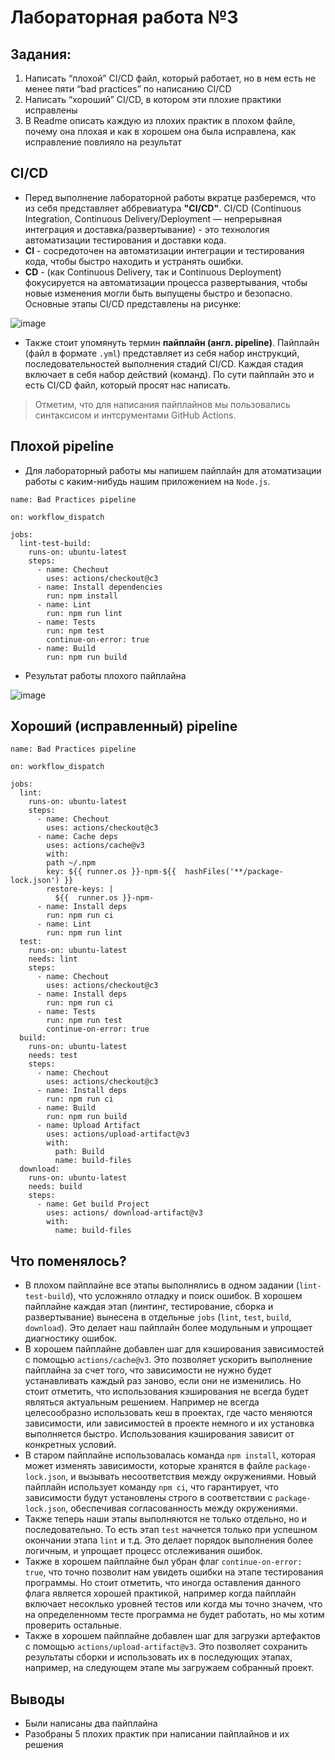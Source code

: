 # Лабораторная работа №3

## Задания:

1. Написать “плохой” CI/CD файл, который работает, но в нем есть не менее пяти “bad practices” по написанию CI/CD
2. Написать “хороший” CI/CD, в котором эти плохие практики исправлены
3. В Readme описать каждую из плохих практик в плохом файле, почему она плохая и как в хорошем она была исправлена, как исправление повлияло на результат

## CI/CD

* Перед выполнение лабораторной работы вкратце разберемся, что из себя представляет аббревиатура **"CI/CD"**. CI/CD (Continuous Integration, Continuous Delivery/Deployment — непрерывная интеграция и доставка/развертывание) - это технология автоматизации тестирования и доставки кода.
* **CI** - сосредоточен на автоматизации интеграции и тестирования кода, чтобы быстро находить и устранять ошибки.
* **CD** - (как Continuous Delivery, так и Continuous Deployment) фокусируется на автоматизации процесса развертывания, чтобы новые изменения могли быть выпущены быстро и безопасно. Основные этапы CI/CD представлены на рисунке:
 
![image](https://github.com/user-attachments/assets/6709a67d-93a2-4643-bd76-46ea7de9b9ef)

* Также стоит упомянуть термин **пайплайн (англ. pipeline)**. Пайплайн (файл в формате `.yml`) представляет из себя набор инструкций, последовательностей выполнения стадий CI/CD. Каждая стадия включает в себя набор действий (команд). По сути пайплайн это и есть CI/CD файл, который просят нас написать.

> Отметим, что для написания пайплайнов мы пользовались синтаксисом и интсрументами GitHub Actions.

## Плохой pipeline

* Для лабораторный работы мы напишем пайплайн для атоматизации работы с каким-нибудь нашим приложением на `Node.js`.
  
```
name: Bad Practices pipeline

on: workflow_dispatch 

jobs:
  lint-test-build:
    runs-on: ubuntu-latest
    steps:
      - name: Chechout
        uses: actions/checkout@c3
      - name: Install dependencies
        run: npm install
      - name: Lint
        run: npm run lint
      - name: Tests
        run: npm test
        continue-on-error: true
      - name: Build
        run: npm run build
```

* Результат работы плохого пайплайна

![image](https://github.com/user-attachments/assets/4a70a137-f00c-4c72-aeea-085623c16aa2)


## Хороший (исправленный) pipeline

```
name: Bad Practices pipeline

on: workflow_dispatch

jobs:
  lint:
    runs-on: ubuntu-latest
    steps:
      - name: Chechout
        uses: actions/checkout@c3
      - name: Cache deps
        uses: actions/cache@v3
        with:
        path ~/.npm
        key: ${{ runner.os }}-npm-${{  hashFiles('**/package-lock.json') }}
        restore-keys: |
          ${{  runner.os }}-npm-
      - name: Install deps
        run: npm run ci
      - name: Lint
        run: npm run lint
  test:
    runs-on: ubuntu-latest
    needs: lint
    steps:
      - name: Chechout
        uses: actions/checkout@c3
      - name: Install deps
        run: npm run ci
      - name: Tests
        run: npm run test
        continue-on-error: true
  build:
    runs-on: ubuntu-latest
    needs: test
    steps:
      - name: Chechout
        uses: actions/checkout@c3
      - name: Install deps
        run: npm run ci
      - name: Build
        run: npm run build
      - name: Upload Artifact
        uses: actions/upload-artifact@v3
        with:
          path: Build
          name: build-files
  download:
    runs-on: ubuntu-latest
    needs: build
    steps:
      - name: Get build Project
        uses: actions/ download-artifact@v3
        with:
          name: build-files
```
## Что поменялось?

* В плохом пайплайне все этапы выполнялись в одном задании (`lint-test-build`), что усложняло отладку и поиск ошибок. В хорошем пайплайне каждая этап (линтинг, тестирование, сборка и развертывание) вынесена в отдельные `jobs` (`lint`, `test`, `build`, `download`). Это делает наш пайплайн более модульным и упрощает диагностику ошибок.
* В хорошем пайплайне добавлен шаг для кэширования зависимостей с помощью `actions/cache@v3`. Это позволяет ускорить выполнение пайплайна за счет того, что зависимости не нужно будет устанавливать каждый раз заново, если они не изменились. Но стоит отметить, что использования кэширования не всегда будет являться актуальным решением. Например не всегда целесообразно использовать кеш в проектах, где часто меняются зависимости, или зависимостей в проекте немного и их установка выполняется быстро. Использования кэширования зависит от конкретных условий.
* В старом пайплайне использовалась команда `npm install`, которая может изменять зависимости, которые хранятся в файле `package-lock.json`, и вызывать несоответствия между окружениями. Новый пайплайн использует команду `npm ci`, что гарантирует, что зависимости будут установлены строго в соответствии с `package-lock.json`, обеспечивая согласованность между окружениями.
* Также теперь наши этапы выполняются не только отдельно, но и последовательно. То есть этап `test` начнется только при успешном окончании этапа `lint` и т.д. Это делает порядок выполнения более логичным, и упрощает процесс отслеживания ошибок.
* Также в хорошем пайплайне был убран флаг `continue-on-error: true`, что точно позволит нам увидеть ошибки на этапе тестирования программы. Но стоит отметить, что иногда оставления данного флага является хорошей практикой, например когда пайплайн включает несоклько уровней тестов или когда мы точно значем, что на определенномм тесте программа не будет работать, но мы хотим проверить остальные.
* Также в хорошем пайплайне добавлен шаг для загрузки артефактов с помощью `actions/upload-artifact@v3`. Это позволяет сохранить результаты сборки и использовать их в последующих этапах, например, на следующем этапе мы загружаем собранный проект.

## Выводы

* Были написаны два пайплайна
* Разобраны 5 плохих практик при написании пайплайнов и их решения
